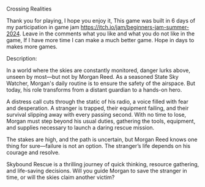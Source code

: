 Crossing Realities

Thank you for playing, I hope you enjoy it, This game was built in 6 days of my participation in game jam https://itch.io/jam/beginners-jam-summer-2024. Leave in the comments what you like and what you do not like in the game, If I have more time I can make a much better game. Hope in days to makes more games.

Description:

In a world where the skies are constantly monitored, danger lurks above, unseen by most—but not by Morgan Reed. As a seasoned State Sky Watcher, Morgan's daily routine is to ensure the safety of the airspace. But today, his role transforms from a distant guardian to a hands-on hero.

A distress call cuts through the static of his radio, a voice filled with fear and desperation. A stranger is trapped, their equipment failing, and their survival slipping away with every passing second. With no time to lose, Morgan must step beyond his usual duties, gathering the tools, equipment, and supplies necessary to launch a daring rescue mission.

The stakes are high, and the path is uncertain, but Morgan Reed knows one thing for sure—failure is not an option. The stranger’s life depends on his courage and resolve.

Skybound Rescue is a thrilling journey of quick thinking, resource gathering, and life-saving decisions. Will you guide Morgan to save the stranger in time, or will the skies claim another victim?
